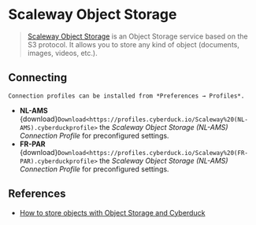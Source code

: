 Scaleway Object Storage
====

> [Scaleway Object Storage](https://www.scaleway.com/docs/object-storage-feature/) is an Object Storage service based on the S3 protocol. It allows you to store any kind of object (documents, images, videos, etc.).

## Connecting

```{note}
Connection profiles can be installed from *Preferences → Profiles*.
```

- **NL-AMS** {download}`Download<https://profiles.cyberduck.io/Scaleway%20(NL-AMS).cyberduckprofile>` the *Scaleway Object Storage (NL-AMS) Connection Profile* for preconfigured settings.
- **FR-PAR** {download}`Download<https://profiles.cyberduck.io/Scaleway%20(FR-PAR).cyberduckprofile>` the *Scaleway Object Storage (NL-AMS) Connection Profile* for preconfigured settings.

## References

- [How to store objects with Object Storage and Cyberduck](https://www.scaleway.com/docs/store-object-with-cyberduck/)